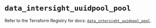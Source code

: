 # `data_intersight_uuidpool_pool`

Refer to the Terraform Registry for docs: [`data_intersight_uuidpool_pool`](https://registry.terraform.io/providers/ciscodevnet/intersight/1.0.71/docs/data-sources/uuidpool_pool).
